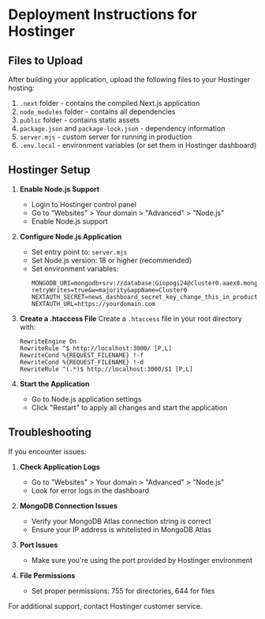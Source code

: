 # Deployment Instructions for Hostinger

## Files to Upload

After building your application, upload the following files to your Hostinger hosting:

1. `.next` folder - contains the compiled Next.js application
2. `node_modules` folder - contains all dependencies
3. `public` folder - contains static assets
4. `package.json` and `package-lock.json` - dependency information
5. `server.mjs` - custom server for running in production
6. `.env.local` - environment variables (or set them in Hostinger dashboard)

## Hostinger Setup

1. **Enable Node.js Support**
   - Login to Hostinger control panel
   - Go to "Websites" > Your domain > "Advanced" > "Node.js"
   - Enable Node.js support

2. **Configure Node.js Application**
   - Set entry point to: `server.mjs`
   - Set Node.js version: 18 or higher (recommended)
   - Set environment variables:
     ```
     MONGODB_URI=mongodb+srv://database:Giopogi24@cluster0.aaex8.mongodb.net/news_dashboard?retryWrites=true&w=majority&appName=Cluster0
     NEXTAUTH_SECRET=news_dashboard_secret_key_change_this_in_production
     NEXTAUTH_URL=https://yourdomain.com
     ```

3. **Create a .htaccess File**
   Create a `.htaccess` file in your root directory with:
   ```
   RewriteEngine On
   RewriteRule ^$ http://localhost:3000/ [P,L]
   RewriteCond %{REQUEST_FILENAME} !-f
   RewriteCond %{REQUEST_FILENAME} !-d
   RewriteRule ^(.*)$ http://localhost:3000/$1 [P,L]
   ```

4. **Start the Application**
   - Go to Node.js application settings
   - Click "Restart" to apply all changes and start the application

## Troubleshooting

If you encounter issues:

1. **Check Application Logs**
   - Go to "Websites" > Your domain > "Advanced" > "Node.js"
   - Look for error logs in the dashboard

2. **MongoDB Connection Issues**
   - Verify your MongoDB Atlas connection string is correct
   - Ensure your IP address is whitelisted in MongoDB Atlas

3. **Port Issues**
   - Make sure you're using the port provided by Hostinger environment

4. **File Permissions**
   - Set proper permissions: 755 for directories, 644 for files

For additional support, contact Hostinger customer service. 